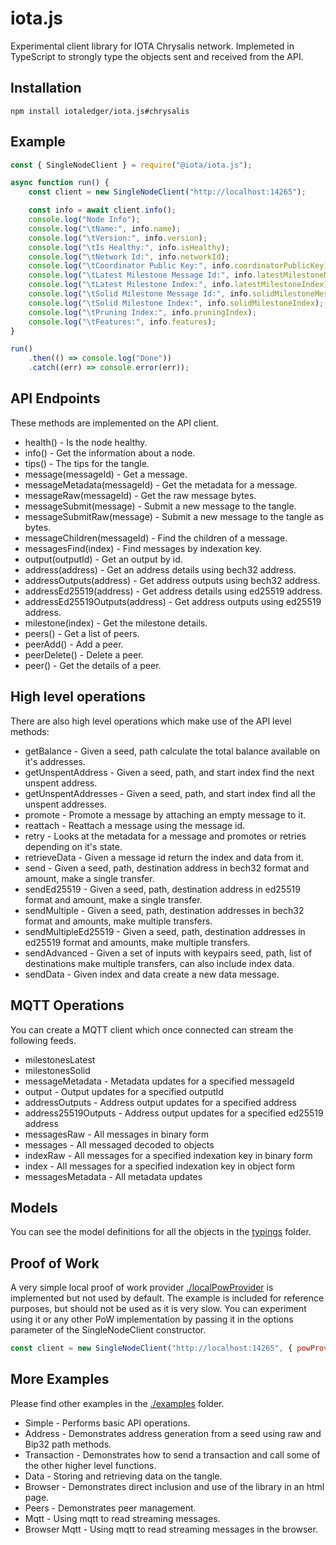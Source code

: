 # iota.js

Experimental client library for IOTA Chrysalis network. Implemeted in TypeScript to strongly type the objects sent and received from the API.

## Installation

```shell
npm install iotaledger/iota.js#chrysalis
```

## Example

```js
const { SingleNodeClient } = require("@iota/iota.js");

async function run() {
    const client = new SingleNodeClient("http://localhost:14265");

    const info = await client.info();
    console.log("Node Info");
    console.log("\tName:", info.name);
    console.log("\tVersion:", info.version);
    console.log("\tIs Healthy:", info.isHealthy);
    console.log("\tNetwork Id:", info.networkId);
    console.log("\tCoordinator Public Key:", info.coordinatorPublicKey);
    console.log("\tLatest Milestone Message Id:", info.latestMilestoneMessageId);
    console.log("\tLatest Milestone Index:", info.latestMilestoneIndex);
    console.log("\tSolid Milestone Message Id:", info.solidMilestoneMessageId);
    console.log("\tSolid Milestone Index:", info.solidMilestoneIndex);
    console.log("\tPruning Index:", info.pruningIndex);
    console.log("\tFeatures:", info.features);
}

run()
    .then(() => console.log("Done"))
    .catch((err) => console.error(err));
```

## API Endpoints

These methods are implemented on the API client.

* health() - Is the node healthy.
* info() - Get the information about a node.
* tips() - The tips for the tangle.
* message(messageId) - Get a message.
* messageMetadata(messageId) - Get the metadata for a message.
* messageRaw(messageId) - Get the raw message bytes.
* messageSubmit(message) - Submit a new message to the tangle.
* messageSubmitRaw(message) - Submit a new message to the tangle as bytes.
* messageChildren(messageId) - Find the children of a message.
* messagesFind(index) - Find messages by indexation key.
* output(outputId) - Get an output by id.
* address(address) - Get an address details using bech32 address.
* addressOutputs(address) - Get address outputs using bech32 address.
* addressEd25519(address) - Get address details using ed25519 address.
* addressEd25519Outputs(address) - Get address outputs using ed25519 address.
* milestone(index) - Get the milestone details.
* peers() - Get a list of peers.
* peerAdd() - Add a peer.
* peerDelete() - Delete a peer.
* peer() - Get the details of a peer.

## High level operations

There are also high level operations which make use of the API level methods:

* getBalance - Given a seed, path calculate the total balance available on it's addresses.
* getUnspentAddress - Given a seed, path, and start index find the next unspent address.
* getUnspentAddresses - Given a seed, path, and start index find all the unspent addresses.
* promote - Promote a message by attaching an empty message to it.
* reattach - Reattach a message using the message id.
* retry - Looks at the metadata for a message and promotes or retries depending on it's state.
* retrieveData - Given a message id return the index and data from it.
* send - Given a seed, path, destination address in bech32 format and amount, make a single transfer.
* sendEd25519 - Given a seed, path, destination address in ed25519 format and amount, make a single transfer.
* sendMultiple - Given a seed, path, destination addresses in bech32 format and amounts, make multiple transfers.
* sendMultipleEd25519 - Given a seed, path, destination addresses in ed25519 format and amounts, make multiple transfers.
* sendAdvanced - Given a set of inputs with keypairs seed, path, list of destinations make multiple transfers, can also include index data.
* sendData - Given index and data create a new data message.

## MQTT Operations

You can create a MQTT client which once connected can stream the following feeds.

* milestonesLatest
* milestonesSolid
* messageMetadata - Metadata updates for a specified messageId
* output - Output updates for a specified outputId
* addressOutputs - Address output updates for a specified address
* address25519Outputs - Address output updates for a specified ed25519 address
* messagesRaw - All messages in binary form
* messages - All messaged decoded to objects
* indexRaw - All messages for a specified indexation key in binary form
* index - All messages for a specified indexation key in object form
* messagesMetadata - All metadata updates

## Models

You can see the model definitions for all the objects in the [typings](./typings/models) folder.

## Proof of Work

A very simple local proof of work provider [./localPowProvider](./src/pow/localPowProvider.ts) is implemented but not used by default.
The example is included for reference purposes, but should not be used as it is very slow.
You can experiment using it or any other PoW implementation by passing it in the options parameter of the SingleNodeClient constructor.

```js
const client = new SingleNodeClient("http://localhost:14265", { powProvider: new LocalPowProvider() });
```

## More Examples

Please find other examples in the [./examples](./examples) folder.
* Simple - Performs basic API operations.
* Address - Demonstrates address generation from a seed using raw and Bip32 path methods.
* Transaction - Demonstrates how to send a transaction and call some of the other higher level functions.
* Data - Storing and retrieving data on the tangle.
* Browser - Demonstrates direct inclusion and use of the library in an html page.
* Peers - Demonstrates peer management.
* Mqtt - Using mqtt to read streaming messages.
* Browser Mqtt - Using mqtt to read streaming messages in the browser.

